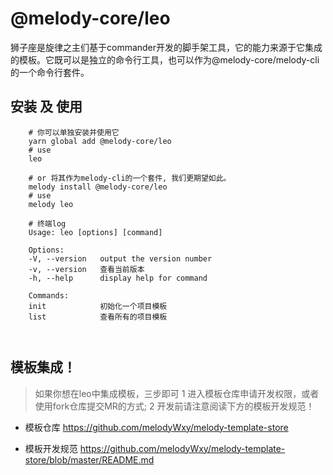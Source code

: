 
# @melody-core/leo

狮子座是旋律之主们基于commander开发的脚手架工具，它的能力来源于它集成的模板。它既可以是独立的命令行工具，也可以作为@melody-core/melody-cli的一个命令行套件。


## 安装 及 使用

```shell
    # 你可以单独安装并使用它
    yarn global add @melody-core/leo
    # use
    leo

    # or 将其作为melody-cli的一个套件, 我们更期望如此。
    melody install @melody-core/leo
    # use
    melody leo

    # 终端log
    Usage: leo [options] [command]

    Options:
    -V, --version   output the version number
    -v, --version   查看当前版本
    -h, --help      display help for command

    Commands:
    init            初始化一个项目模板
    list            查看所有的项目模板

    
```

## 模板集成！
> 如果你想在leo中集成模板，三步即可  1 进入模板仓库申请开发权限，或者使用fork仓库提交MR的方式; 2 开发前请注意阅读下方的模板开发规范！ 

+ 模板仓库
https://github.com/melodyWxy/melody-template-store

+ 模板开发规范
https://github.com/melodyWxy/melody-template-store/blob/master/README.md
